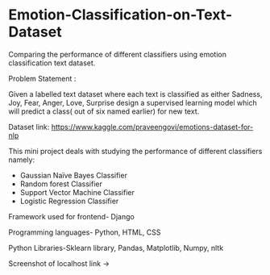 # Emotion-Classification-on-Text-Dataset
Comparing the performance of different classifiers using emotion classification text dataset.

Problem Statement :

Given a labelled text dataset where each text is classified as either Sadness, Joy, Fear, Anger, Love, Surprise design a supervised learning model which will predict a class( out of six named earlier) for new text.

Dataset link: https://www.kaggle.com/praveengovi/emotions-dataset-for-nlp

This mini project deals with studying the performance of different classifiers namely:

- Gaussian Naïve Bayes Classifier 
- Random forest Classifier 
- Support Vector Machine Classifier
- Logistic Regression Classifier

Framework used for frontend- Django

Programming languages- Python, HTML, CSS

Python Libraries-Sklearn library, Pandas, Matplotlib, Numpy, nltk

Screenshot of localhost link -> 
